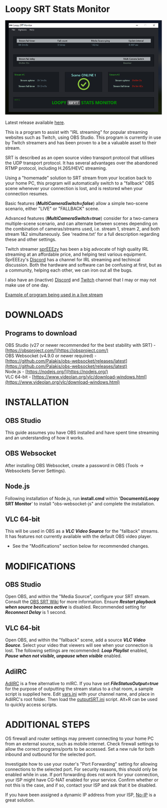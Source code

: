 # Loopy SRT Stats Monitor

![Loopy SRT Stats Monitor](./srt_stats_monitor.png)
  
Latest release available [here](https://github.com/loopy750/SRT-Stats-Monitor/releases/latest).

This is a program to assist with "IRL streaming" for popular streaming websites such as Twitch, using OBS Studio. This program is currently in use by Twitch streamers and has been proven to a be a valuable asset to their stream.

SRT is described as an open source video transport protocol that utilises the UDP transport protocol. It has several advantages over the abandoned RTMP protocol, including H.265/HEVC streaming.

Using a "homemade" solution to SRT stream from your location back to your home PC, this program will automatically switch to a "fallback" OBS scene whenever your connection is lost, and is restored when your connection resumes.

Basic features (**_MultiCameraSwitch=false_**) allow a simple two-scene scenario, either "LIVE" or "FALLBACK" scene.

Advanced features (**_MultiCameraSwitch=true_**) consider for a two-camera multiple-scene scenario, and can alternate between scenes depending on the combination of cameras/streams used, i.e. stream 1, stream 2, and both stream 1&2 simultaneously. See 'readme.txt' for a full description regarding these and other settings.
  
  Twitch streamer [sprEEEzy](https://www.twitch.tv/spreeezy) has been a big advocate of high quality IRL streaming at an affordable price, and helping test various equipment. SprEEEzy's [Discord](https://discord.gg/REgDtsTVar) has a channel for IRL streaming and techincal discussion. Both the hardware and software can be confusing at first, but as a community, helping each other, we can iron out all the bugs.
  
  I also have an (inactive) [Discord](https://discord.gg/HQ23xS3ASt) and [Twitch](https://www.twitch.tv/loopy750) channel that I may or may not make use of one day.
  
  [Example of program being used in a live stream](https://user-images.githubusercontent.com/35911135/116689723-c2803680-a9fb-11eb-99bd-dbc29c6f75f5.mp4)
  
DOWNLOADS
=========

Programs to download
--------------------
OBS Studio (v27 or newer recommended for the best stability with SRT) - [https://obsproject.com/](https://obsproject.com/)  
OBS Websocket (v4.9.0 or newer required) - [https://github.com/Palakis/obs-websocket/releases/latest](https://github.com/Palakis/obs-websocket/releases/latest)  
Node.js - [https://nodejs.org/](https://nodejs.org/)  
VLC 64-bit - [https://www.videolan.org/vlc/download-windows.html](https://www.videolan.org/vlc/download-windows.html)


INSTALLATION
============

OBS Studio
----------
This guide assumes you have OBS installed and have spent time streaming and an understanding of how it works.

OBS Websocket
-------------
After installing OBS Websocket, create a password in OBS (Tools -> Websockets Server Settings).

Node.js
-------
Following installation of Node.js, run __install.cmd__ within '__Documents\Loopy SRT Monitor__' to install "obs-websocket-js" and complete the installation.

VLC 64-bit
----------
This will be used in OBS as a **_VLC Video Source_** for the "fallback" streams. It has features not currently available with the default OBS video player.

* See the "Modifications" section below for recommended changes.


MODIFICATIONS
=============

OBS Studio
----------
Open OBS, and within the "Media Source", configure your SRT stream. Consult the [OBS SRT Wiki](https://obsproject.com/wiki/Streaming-With-SRT-Protocol) for more information. Ensure **_Restart playback when source becomes active_** is disabled. Recommended setting for **_Reconnect Delay_** is 1 second.

VLC 64-bit
----------
Open OBS, and within the "fallback" scene, add a source **_VLC Video Source_**. Select your video that viewers will see when your connection is lost. The following settings are recommended: **_Loop Playlist_** enabled, **_Pause when not visible, unpause when visible_** enabled.

AdiIRC
------

[AdiIRC](https://www.adiirc.com/) is a free alternative to mIRC. If you have set **_FileStatusOutput=true_** for the purpose of outputting the stream status to a chat room, a sample script is supplied here. Edit [vars.ini](https://raw.githubusercontent.com/loopy750/SRT-Stats-Monitor/master/modifications/adiirc/vars.ini) with your channel name, and place in AdiIRC's root folder. Then load the [outputSRT.ini](https://raw.githubusercontent.com/loopy750/SRT-Stats-Monitor/master/modifications/adiirc/outputSRT.ini) script. Alt+R can be used to quickly access scripts.


ADDITIONAL STEPS
================
OS firewall and router settings may prevent connecting to your home PC from an external source, such as mobile internet. Check firewall settings to allow the correct programs/ports to be accessed. Set a new rule for both inbound and outbound for the selected port.

Investigate how to use your router's "Port Forwarding" setting for allowing connections to the selected port. For security reasons, this should only be enabled while in use. If port forwarding does not work for your connection, your ISP might have CG-NAT enabled for your service. Confirm whether or not this is the case, and if so, contact your ISP and ask that it be disabled.

If you have been assigned a dynamic IP address from your ISP, [No-IP](https://www.noip.com/) is a great solution.
